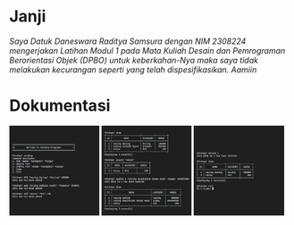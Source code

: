 # Janji
_Saya Datuk Daneswara Raditya Samsura dengan NIM 2308224 mengerjakan Latihan Modul 1 pada Mata Kuliah Desain dan Pemrograman Berorientasi Objek (DPBO) untuk keberkahan-Nya maka saya tidak melakukan kecurangan seperti yang telah dispesifikasikan. Aamiin_

# Dokumentasi
<div>
    <img src=".cpp/Screenshots/1.png" style="width: 32%; object-fit: cover;">
    <img src=".cpp/Screenshots/2.png" style="width: 32%; object-fit: cover;">
    <img src=".cpp/Screenshots/3.png" style="width: 32%; object-fit: cover;">
</div>